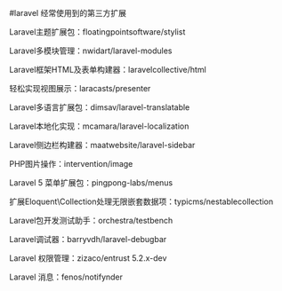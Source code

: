 #laravel 经常使用到的第三方扩展

Laravel主题扩展包：floatingpointsoftware/stylist

Laravel多模块管理：nwidart/laravel-modules

Laravel框架HTML及表单构建器：laravelcollective/html

轻松实现视图展示：laracasts/presenter

Laravel多语言扩展包：dimsav/laravel-translatable

Laravel本地化实现：mcamara/laravel-localization

Laravel侧边栏构建器：maatwebsite/laravel-sidebar

PHP图片操作：intervention/image

Laravel 5 菜单扩展包：pingpong-labs/menus

扩展Eloquent\Collection处理无限嵌套数据项：typicms/nestablecollection

Laravel包开发测试助手：orchestra/testbench

Laravel调试器：barryvdh/laravel-debugbar

Laravel 权限管理：zizaco/entrust 5.2.x-dev

Laravel 消息：fenos/notifynder



